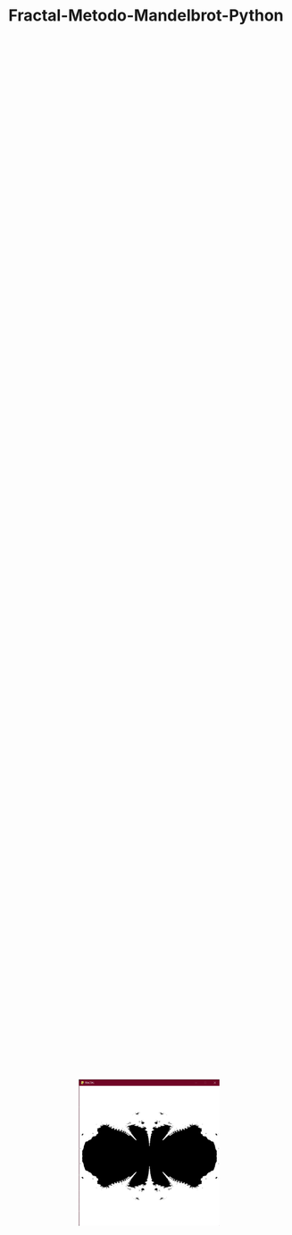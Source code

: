 # Fractal-Metodo-Mandelbrot-Python

<div style="display: flex; justify-content: center; align-items: center; height: 100vh;">
    <img src="Media/logo.png" alt="Productos" style="width: 50%; margin: auto;">
</div>



## Descripción
Es la generación de un fractal con el método de Mandelbroc usando Python y su librería Pygame. Se genera especificamente la siguiente ecuación:

<center>Z = Z<sup>2</sup> + Z + C</center>

El codigo tambiencuenta con una version para hacer ZOOM al sector del fractal que se seleccione.


## Características
- Fractal 
- Interfaz basada en un ventana.
- Python, Pygame.

## Instrucciones de Uso
1. Ejecuta el codigo en la terminal.
2. Espera a que aparezca la ventana.
3. Haz zoom en los sectores que desee.

## Dependencias
El proyecto utiliza unicamente la biblioteca Pygame.

## Imagenes
<div style="display: flex; justify-content: space-around; align-items: center;">
    <img src="Media/1.png" alt="Fractal1" style="width: 48%;">
    <img src="Media/2.png" alt="Fractal2" style="width: 48%;">
</div>



## Licencia
Este proyecto está bajo la Licencia MIT. Consulta el archivo [LICENSE](LICENSE) para obtener más detalles.

---

